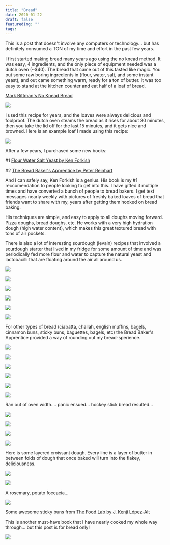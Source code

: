 ```yaml
---
title: "Bread"
date: 2020-01-22
draft: false
featuredImg: ""
tags: 
---
```


This is a post that doesn't involve any computers or technology... but has definitely consumed a TON of my time and effort in the past few years.

I first started making bread many years ago using the no knead method. It was easy, 4 ingredients, and the only piece of equipment needed was a dutch oven (~$40). The bread that came out of this tasted like magic. You put some raw boring ingredients in (flour, water, salt, and some instant yeast), and out came something warm, ready for a ton of butter. It was too easy to stand at the kitchen counter and eat half of a loaf of bread.

[Mark Bittman's No Knead Bread](https://cooking.nytimes.com/recipes/11376-no-knead-bread)

![](/bread/dutchoven.jpg)

I used this recipe for years, and the loaves were always delicious and foolproof. The dutch oven steams the bread as it rises for about 30 minutes, then you take the lid off for the last 15 minutes, and it gets nice and browned. Here is an example loaf I made using this recipe:

![](/bread/loaf3.jpg)

After a few years, I purchased some new books:

#1 [Flour Water Salt Yeast by Ken Forkish](https://www.amazon.com/Flour-Water-Salt-Yeast-Fundamentals/dp/160774273X)

#2 [The Bread Baker's Apprentice by Peter Reinhart](https://www.amazon.com/Bread-Bakers-Apprentice-15th-Anniversary/dp/1607748657/)

And I can safely say, Ken Forkish is a genius. His book is my #1 reccomendation to people looking to get into this. I have gifted it multiple times and have converted a bunch of people to bread bakers. I get text messages nearly weekly with pictures of freshly baked loaves of bread that friends want to share with my, years after getting them hooked on bread baking.

His techniques are simple, and easy to apply to all doughs moving forward. Pizza doughs, bread doughs, etc. He works with a very high hydration dough (high water content), which makes this great textured bread with tons of air pockets.

There is also a lot of interesting sourdough (levain) recipes that involved a sourdough starter that lived in my fridge for some amount of time and was periodically fed more flour and water to capture the natural yeast and lactobacilli that are floating around the air all around us.

![](/bread/loaf1.jpg)

![](/bread/loaf2.jpg)

![](/bread/loaf4.jpg)

![](/bread/loaf5.jpg)

![](/bread/loaf6.jpg)

![](/bread/loaf7.jpg)

For other types of bread (ciabatta, challah, english muffins, bagels, cinnamon buns, sticky buns, baguettes, bagels, etc) the Bread Baker's Apprentice provided a way of rounding out my bread-sperience.

![](/bread/englishmuffins.jpg)

![](/bread/cinnamonbun.jpg)

![](/bread/ciabatta.jpg)

![](/bread/ciabatta2.jpg)

![](/bread/challah.jpg)

![](/bread/baguettes.jpg)

Ran out of oven width.... panic ensued... hockey stick bread resulted...

![](/bread/baguettes2.jpg)

![](/bread/baguettes3.jpg)

![](/bread/bagels.jpg)

![](/bread/wheatwalnut.jpg)

Here is some layered croissant dough. Every line is a layer of butter in between folds of dough that once baked will turn into the flakey, deliciousness.

![](/bread/croissantdough.jpg)

![](/bread/croissants.jpg)

A rosemary, potato foccacia...

![](/bread/foccacia.jpg)

Some awesome sticky buns from [The Food Lab by J. Kenji López-Alt](https://www.amazon.com/Food-Lab-Cooking-Through-Science/dp/0393081087)

This is another must-have book that I have nearly cooked my whole way through... but this post is for bread only!

![](/bread/stickybuns.jpg)
